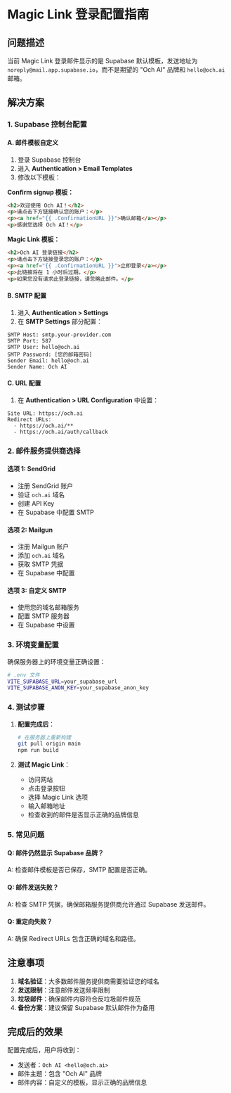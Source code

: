 # Magic Link 登录配置指南

## 问题描述
当前 Magic Link 登录邮件显示的是 Supabase 默认模板，发送地址为 `noreply@mail.app.supabase.io`，而不是期望的 "Och AI" 品牌和 `hello@och.ai` 邮箱。

## 解决方案

### 1. Supabase 控制台配置

#### A. 邮件模板自定义
1. 登录 Supabase 控制台
2. 进入 **Authentication > Email Templates**
3. 修改以下模板：

**Confirm signup 模板：**
```html
<h2>欢迎使用 Och AI！</h2>
<p>请点击下方链接确认您的账户：</p>
<p><a href="{{ .ConfirmationURL }}">确认邮箱</a></p>
<p>感谢您选择 Och AI！</p>
```

**Magic Link 模板：**
```html
<h2>Och AI 登录链接</h2>
<p>请点击下方链接登录您的账户：</p>
<p><a href="{{ .ConfirmationURL }}">立即登录</a></p>
<p>此链接将在 1 小时后过期。</p>
<p>如果您没有请求此登录链接，请忽略此邮件。</p>
```

#### B. SMTP 配置
1. 进入 **Authentication > Settings**
2. 在 **SMTP Settings** 部分配置：

```
SMTP Host: smtp.your-provider.com
SMTP Port: 587
SMTP User: hello@och.ai
SMTP Password: [您的邮箱密码]
Sender Email: hello@och.ai
Sender Name: Och AI
```

#### C. URL 配置
1. 在 **Authentication > URL Configuration** 中设置：

```
Site URL: https://och.ai
Redirect URLs: 
  - https://och.ai/**
  - https://och.ai/auth/callback
```

### 2. 邮件服务提供商选择

#### 选项 1: SendGrid
- 注册 SendGrid 账户
- 验证 `och.ai` 域名
- 创建 API Key
- 在 Supabase 中配置 SMTP

#### 选项 2: Mailgun
- 注册 Mailgun 账户
- 添加 `och.ai` 域名
- 获取 SMTP 凭据
- 在 Supabase 中配置

#### 选项 3: 自定义 SMTP
- 使用您的域名邮箱服务
- 配置 SMTP 服务器
- 在 Supabase 中设置

### 3. 环境变量配置

确保服务器上的环境变量正确设置：

```bash
# .env 文件
VITE_SUPABASE_URL=your_supabase_url
VITE_SUPABASE_ANON_KEY=your_supabase_anon_key
```

### 4. 测试步骤

1. **配置完成后**：
   ```bash
   # 在服务器上重新构建
   git pull origin main
   npm run build
   ```

2. **测试 Magic Link**：
   - 访问网站
   - 点击登录按钮
   - 选择 Magic Link 选项
   - 输入邮箱地址
   - 检查收到的邮件是否显示正确的品牌信息

### 5. 常见问题

#### Q: 邮件仍然显示 Supabase 品牌？
A: 检查邮件模板是否已保存，SMTP 配置是否正确。

#### Q: 邮件发送失败？
A: 检查 SMTP 凭据，确保邮箱服务提供商允许通过 Supabase 发送邮件。

#### Q: 重定向失败？
A: 确保 Redirect URLs 包含正确的域名和路径。

## 注意事项

1. **域名验证**：大多数邮件服务提供商需要验证您的域名
2. **发送限制**：注意邮件发送频率限制
3. **垃圾邮件**：确保邮件内容符合反垃圾邮件规范
4. **备份方案**：建议保留 Supabase 默认邮件作为备用

## 完成后的效果

配置完成后，用户将收到：
- 发送者：`Och AI <hello@och.ai>`
- 邮件主题：包含 "Och AI" 品牌
- 邮件内容：自定义的模板，显示正确的品牌信息
